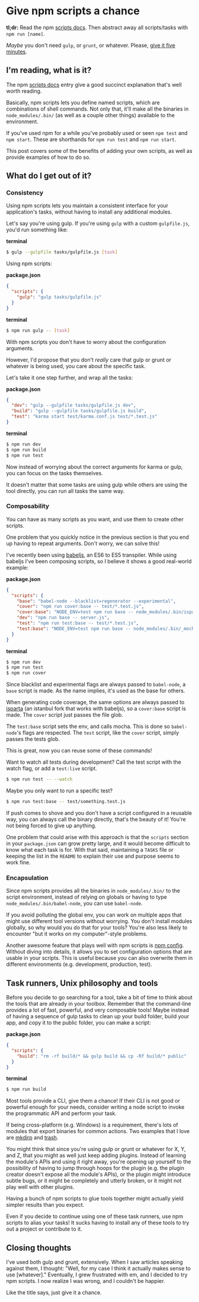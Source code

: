 # Give npm scripts a chance

**tl;dr:** Read the npm [scripts docs](https://docs.npmjs.com/cli/run-script). Then abstract away all scripts/tasks with `npm run [name]`.

*Maybe* you don't need `gulp`, or `grunt`, or whatever. Please, [give it five minutes](https://signalvnoise.com/posts/3124-give-it-five-minutes).


## I'm reading, what is it?

The npm  [scripts docs](https://docs.npmjs.com/cli/run-script) entry give a good succinct explanation that's well worth reading.

Basically, npm scripts lets you define named scripts, which are combinations of shell commands. Not only that, it'll make all the binaries in `node_modules/.bin/` (as well as a couple other things) available to the environment.

If you've used npm for a while you've probably used or seen `npm test` and `npm start`. These are shorthands for `npm run test` and `npm run start`.

This post covers some of the benefits of adding your own scripts, as well as provide examples of how to do so.


## What do I get out of it?

### Consistency

Using npm scripts lets you maintain a consistent interface for your application's tasks, without having to install any additional modules.

Let's say you're using gulp. If you're using `gulp` with a custom `gulpfile.js`, you'd run something like:

**terminal**

```bash
$ gulp --gulpfile tasks/gulpfile.js [task]
```

Using npm scripts:

**package.json**

```json
{
  "scripts": {
    "gulp": "gulp tasks/gulpfile.js"
  }
}
```

**terminal**

```bash
$ npm run gulp -- [task]
```

With npm scripts you don't have to worry about the configuration arguments.

However, I'd propose that you don't *really* care that gulp or grunt or whatever is being used, you care about the specific task.

Let's take it one step further, and wrap all the tasks:

**package.json**

```json
{
  "dev": "gulp --gulpfile tasks/gulpfile.js dev",
  "build": "gulp --gulpfile tasks/gulpfile.js build",
  "test": "karma start test/karma.conf.js test/*.test.js"
}
```

**terminal**

```bash
$ npm run dev
$ npm run build
$ npm run test
```

Now instead of worrying about the correct arguments for karma or gulp, you can focus on the tasks themselves.

It doesn't matter that some tasks are using gulp while others are using the tool directly, you can run all tasks the same way.

### Composability

You can have as many scripts as you want, and use them to create other scripts.

One problem that you quickly notice in the previous section is that you end up having to repeat arguments. Don't worry, we can solve this!

I've recently been using [babeljs](http://babeljs.io/), an ES6 to ES5 transpiler. While using babeljs I've been composing scripts, so I believe it shows a good real-world example:

**package.json**

```json
{
  "scripts": {
    "base": "babel-node --blacklist=regenerator --experimental",
    "cover": "npm run cover:base -- test/*.test.js",
    "cover:base": "NODE_ENV=test npm run base -- node_modules/.bin/isparta cover --report html node_modules/.bin/_mocha -- --reporter dot",
    "dev": "npm run base -- server.js",
    "test": "npm run test:base -- test/*.test.js",
    "test:base": "NODE_ENV=test npm run base -- node_modules/.bin/_mocha"
  }
}
```

**terminal**

```bash
$ npm run dev
$ npm run test
$ npm run cover
```

Since blacklist and experimental flags are always passed to `babel-node`, a `base` script is made. As the name implies, it's used as the base for others.

When generating code coverage, the same options are always passed to [isparta](https://github.com/douglasduteil/isparta) (an istanbul fork that works with babeljs), so a `cover:base` script is made. The `cover` script just passes the file glob.

The `test:base` script sets the env, and calls mocha. This is done so `babel-node`'s flags are respected. The `test` script, like the `cover` script, simply passes the tests glob.

This is great, now you can reuse some of these commands!

Want to watch all tests during development? Call the test script with the watch flag, or add a `test:live` script.

```bash
$ npm run test -- --watch
```

Maybe you only want to run a specific test?

```bash
$ npm run test:base -- test/something.test.js
```

If push comes to shove and you don't have a script configured in a reusable way, you can always call the binary directly, that's the beauty of it! You're not being forced to give up anything.

One problem that could arise with this approach is that the `scripts` section in your `package.json` can grow pretty large, and it would become difficult to know what each task is for. With that said, maintaining a `TASKS` file or keeping the list in the `README` to explain their use and purpose seems to work fine.

### Encapsulation

Since npm scripts provides all the binaries in `node_modules/.bin/` to the script environment, instead of relying on globals or having to type `node_modules/.bin/babel-node`, you can use `babel-node`.

If you avoid polluting the global env, you can work on multiple apps that might use different tool versions without worrying. You don't install modules globally, so why would you do that for your tools? You're also less likely to encounter "but it works on my computer"-style problems.

Another awesome feature that plays well with npm scripts is [npm config](https://docs.npmjs.com/cli/config). Without diving into details, it allows you to set configuration options that are usable in your scripts. This is useful because you can also overwrite them in different environments (e.g. development, production, test).


## Task runners, Unix philosophy and tools

Before you decide to go searching for a tool, take a bit of time to think about the tools that are already in your toolbox. Remember that the command-line provides a lot of fast, powerful, and very composable tools! Maybe instead of having a sequence of gulp tasks to clean up your build folder, build your app, and copy it to the public folder, you can make a script:

**package.json**

```json
{
  "scripts": {
    "build": "rm -rf build/* && gulp build && cp -Rf build/* public"
  }
}
```

**terminal**

```bash
$ npm run build
```

Most tools provide a CLI, give them a chance! If their CLI is not good or powerful enough for your needs, consider writing a node script to invoke the programmatic API and perform your task.

If being cross-platform (e.g. Windows) is a requirement, there's lots of modules that export binaries for common actions. Two examples that I love are [mkdirp](https://github.com/substack/node-mkdirp) and [trash](https://github.com/sindresorhus/trash).

You might think that since you're using gulp or grunt or whatever for X, Y, and Z, that you might as well just keep adding plugins. Instead of learning the module's APIs and using it right away, you're opening up yourself to the possibility of having to jump through hoops for the plugin (e.g. the plugin creator doesn't expose all the module's APIs), or the plugin might introduce subtle bugs, or it might be completely and utterly broken, or it might not play well with other plugins.

Having a bunch of npm scripts to glue tools together might actually yield simpler results than you expect.

Even if you decide to continue using one of these task runners, use npm scripts to alias your tasks! It sucks having to install any of these tools to try out a project or contribute to it.


## Closing thoughts

I've used both gulp and grunt, extensively. When I saw articles speaking against them, I thought: "Well, for my case I think it actually makes sense to use [whatever]." Eventually, I grew frustrated with em, and I decided to try npm scripts. I now realize I was wrong, and I couldn't be happier.

Like the title says, just give it a chance.
